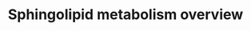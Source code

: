 ---
annotations:
- id: PW:0000162
  parent: classic metabolic pathway
  type: Pathway Ontology
  value: sphingolipid biosynthetic pathway
- id: PW:0000745
  parent: classic metabolic pathway
  type: Pathway Ontology
  value: sphingomyelin metabolic pathway
- id: PW:0000197
  parent: classic metabolic pathway
  type: Pathway Ontology
  value: sphingolipid metabolic pathway
authors:
- DeSl
- Egonw
- MaintBot
- Eweitz
communities:
- Lipids
description: This pathway is inspired by the Lipidmaps>Sphingolipids pathway [https://lipidmaps.org/pathway/pathways_maps].
  Sphingolipids are a class of lipids, which act as signal transduction and cell recognition
  molecules. This pathway provides an overview of the different tail lengths (on the
  right), which are used to convert sphinganine to DH-ceramide. All products are annotated
  with a lipid-class identifier. The integrated pathway can be found [https://www.wikipathways.org/index.php/Pathway:WP4690
  here].
last-edited: 2023-01-18
organisms:
- Mus musculus
redirect_from:
- /index.php/Pathway:WP4344
- /instance/WP4344
- /instance/WP4344_r124750
revision: r124750
schema-jsonld:
- '@context': https://schema.org/
  '@id': https://wikipathways.github.io/pathways/WP4344.html
  '@type': Dataset
  creator:
    '@type': Organization
    name: WikiPathways
  description: This pathway is inspired by the Lipidmaps>Sphingolipids pathway [https://lipidmaps.org/pathway/pathways_maps].
    Sphingolipids are a class of lipids, which act as signal transduction and cell
    recognition molecules. This pathway provides an overview of the different tail
    lengths (on the right), which are used to convert sphinganine to DH-ceramide.
    All products are annotated with a lipid-class identifier. The integrated pathway
    can be found [https://www.wikipathways.org/index.php/Pathway:WP4690 here].
  keywords:
  - 1-Hexadecenal
  - 3-keto-sphinganine
  - ADP
  - ATP
  - Asah1
  - Cer-1-P
  - CerS1
  - CerS4
  - CerS5
  - CerS6
  - Ceramide
  - Cerk
  - Cers2
  - Cers3
  - CoA(16:0)
  - CoA(18:0)
  - CoA(20:0)
  - CoA(22:0)
  - CoA(24:0)
  - CoA(24:1)
  - CoA(26:0)
  - DH-Cer-1-P
  - DH-Ceramide
  - DH-SM
  - Degs1
  - Degs2
  - Ethanolamine-phosphate
  - Gal-Cer
  - Glc-Cer
  - H2O
  - Hexadecanal
  - Kdsr
  - Palmitoyl-CoA
  - Ppap2a
  - Ppap2b
  - Ppap2c
  - SM
  - Serine
  - Sgms1
  - Sgms2
  - Sgpl1
  - Sgpp1
  - Sgpp2
  - Smpd1
  - Sphinganine
  - Sphinganine-1-phosphate
  - Sphingosine
  - Sphingosine-1-phosphate
  - Sphk1
  - Sphk2
  - Sptlc1
  - Sptlc2
  - Ugcg
  - Ugt8a
  license: CC0
  name: Sphingolipid metabolism overview
seo: CreativeWork
title: Sphingolipid metabolism overview
wpid: WP4344
---